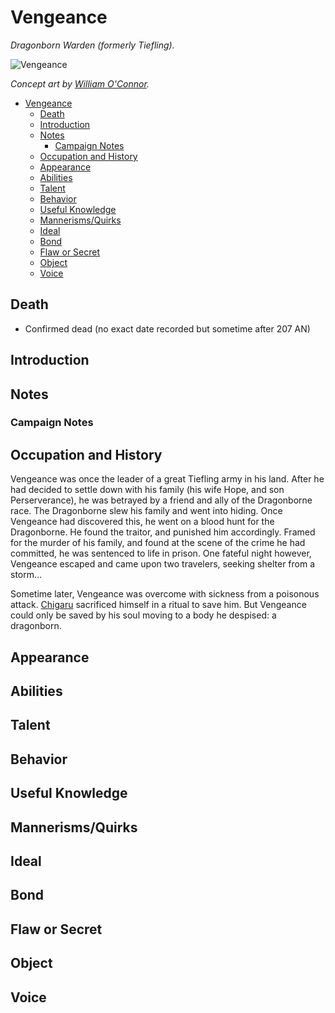 # Vengeance
*Dragonborn Warden (formerly Tiefling).*

![Vengeance](http://www.wocstudios.com/images/4e12.jpg)

*Concept art by [William O'Connor](http://www.wocstudios.com/concept.htm).*

- [Vengeance](#Vengeance)
  - [Death](#Death)
  - [Introduction](#Introduction)
  - [Notes](#Notes)
    - [Campaign Notes](#Campaign-Notes)
  - [Occupation and History](#Occupation-and-History)
  - [Appearance](#Appearance)
  - [Abilities](#Abilities)
  - [Talent](#Talent)
  - [Behavior](#Behavior)
  - [Useful Knowledge](#Useful-Knowledge)
  - [Mannerisms/Quirks](#MannerismsQuirks)
  - [Ideal](#Ideal)
  - [Bond](#Bond)
  - [Flaw or Secret](#Flaw-or-Secret)
  - [Object](#Object)
  - [Voice](#Voice)

## Death
- Confirmed dead (no exact date recorded but sometime after 207 AN)
## Introduction
## Notes
### Campaign Notes
## Occupation and History
Vengeance was once the leader of a great Tiefling army in his land. After he had decided to settle down with his family (his wife Hope, and son Perserverance), he was betrayed by a friend and ally of the Dragonborne race. The Dragonborne slew his family and went into hiding. Once Vengeance had discovered this, he went on a blood hunt for the Dragonborne. He found the traitor, and punished him accordingly. Framed for the murder of his family, and found at the scene of the crime he had committed, he was sentenced to life in prison. One fateful night however, Vengeance escaped and came upon two travelers, seeking shelter from a storm…

Sometime later, Vengeance was overcome with sickness from a poisonous attack. [Chigaru](/Characters/Chigaru.md) sacrificed himself in a ritual to save him. But Vengeance could only be saved by his soul moving to a body he despised: a dragonborn.
## Appearance
## Abilities
## Talent
## Behavior
## Useful Knowledge
## Mannerisms/Quirks
## Ideal
## Bond
## Flaw or Secret
## Object
## Voice